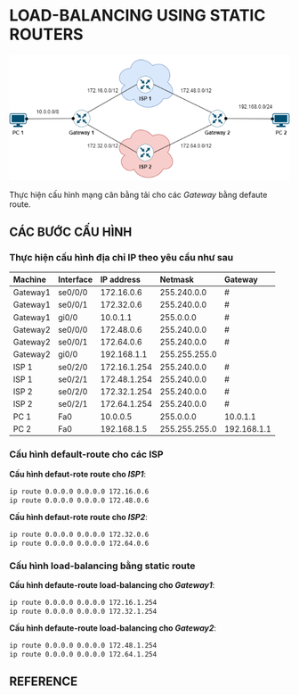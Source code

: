 # LOAD-BALANCING USING STATIC ROUTERS

![topology](./img/topology.png)

Thực hiện cấu hình mạng cân bằng tải cho các *Gateway* bằng defaute route.

## CÁC BƯỚC CẤU HÌNH

### Thực hiện cấu hình địa chỉ IP theo yêu cầu như sau

|Machine|Interface|IP address|Netmask|Gateway|
|:------|:--------|:---------|:------|:------|
|Gateway1|se0/0/0|172.16.0.6|255.240.0.0|#|
|Gateway1|se0/0/1|172.32.0.6|255.240.0.0|#|
|Gateway1|gi0/0|10.0.1.1|255.0.0.0|#|
|Gateway2|se0/0/0|172.48.0.6|255.240.0.0|#|
|Gateway2|se0/0/1|172.64.0.6|255.240.0.0|#|
|Gateway2|gi0/0|192.168.1.1|255.255.255.0||
|ISP 1|se0/2/0|172.16.1.254|255.240.0.0|#|
|ISP 1|se0/2/1|172.48.1.254|255.240.0.0|#|
|ISP 2|se0/2/0|172.32.1.254|255.240.0.0|#|
|ISP 2|se0/2/1|172.64.1.254|255.240.0.0|#|
|PC 1|Fa0|10.0.0.5|255.0.0.0|10.0.1.1|
|PC 2|Fa0|192.168.1.5|255.255.255.0|192.168.1.1|

### Cấu hình default-route cho các ISP

**Cấu hình defaut-rote route cho *ISP1***:

```
ip route 0.0.0.0 0.0.0.0 172.16.0.6
ip route 0.0.0.0 0.0.0.0 172.48.0.6
```

**Cấu hình defaut-rote route cho *ISP2***:

```
ip route 0.0.0.0 0.0.0.0 172.32.0.6
ip route 0.0.0.0 0.0.0.0 172.64.0.6
```

### Cấu hình load-balancing bằng static route

**Cấu hình defaute-route load-balancing cho *Gateway1***:

```
ip route 0.0.0.0 0.0.0.0 172.16.1.254
ip route 0.0.0.0 0.0.0.0 172.32.1.254
```

**Cấu hình defaute-route load-balancing cho *Gateway2***:

```
ip route 0.0.0.0 0.0.0.0 172.48.1.254
ip route 0.0.0.0 0.0.0.0 172.64.1.254
```


## REFERENCE
